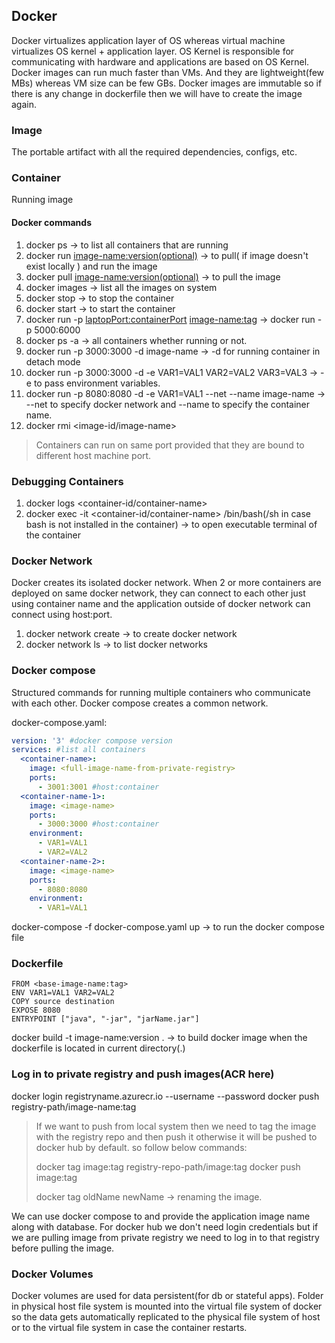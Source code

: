 ## Docker

Docker virtualizes application layer of OS whereas virtual machine virtualizes OS kernel + application layer.
OS Kernel is responsible for communicating with hardware and applications are based on OS Kernel.
Docker images can run much faster than VMs. And they are lightweight(few MBs) whereas VM size can be few GBs.
Docker images are immutable so if there is any change in dockerfile then we will have to create the image again.

### Image

The portable artifact with all the required dependencies, configs, etc.

### Container

Running image

#### Docker commands

1. docker ps -> to list all containers that are running
2. docker run <image-name:version(optional)> -> to pull( if image doesn't exist locally ) and run the image
3. docker pull <image-name:version(optional)> -> to pull the image
4. docker images -> list all the images on system
5. docker stop <container-id> -> to stop the container
6. docker start <container-id> -> to start the container
7. docker run -p <laptopPort:containerPort> <image-name:tag> -> docker run -p 5000:6000
8. docker ps -a -> all containers whether running or not.
9. docker run -p 3000:3000 -d image-name -> -d for running container in detach mode
10. docker run -p 3000:3000 -d -e VAR1=VAL1 VAR2=VAL2 VAR3=VAL3 -> -e to pass environment variables.
11. docker run -p 8080:8080 -d -e VAR1=VAL1 --net <docker-network> --name <container-name> image-name -> --net to
    specify docker network and --name to specify the container name.
12. docker rmi <image-id/image-name>

> Containers can run on same port provided that they are bound to different host machine port.

### Debugging Containers

1. docker logs <container-id/container-name>
2. docker exec -it <container-id/container-name> /bin/bash(/sh in case bash is not installed in the container) -> to
   open executable terminal of the container

### Docker Network

Docker creates its isolated docker network.
When 2 or more containers are deployed on same docker network, they can connect to each other just using container name
and the application outside of docker network can connect using host:port.

1. docker network create <docker-network-name> -> to create docker network
2. docker network ls -> to list docker networks

### Docker compose

Structured commands for running multiple containers who communicate with each other.
Docker compose creates a common network.

docker-compose.yaml:

```yaml
version: '3' #docker compose version
services: #list all containers
  <container-name>:
    image: <full-image-name-from-private-registry>
    ports:
      - 3001:3001 #host:container
  <container-name-1>:
    image: <image-name>
    ports:
      - 3000:3000 #host:container
    environment:
      - VAR1=VAL1
      - VAR2=VAL2
  <container-name-2>:
    image: <image-name>
    ports:
      - 8080:8080
    environment:
      - VAR1=VAL1
```

docker-compose -f docker-compose.yaml up -> to run the docker compose file

### Dockerfile

```text
FROM <base-image-name:tag>
ENV VAR1=VAL1 VAR2=VAL2
COPY source destination
EXPOSE 8080
ENTRYPOINT ["java", "-jar", "jarName.jar"]
```

docker build -t image-name:version . -> to build docker image when the dockerfile is located in current directory(.)

### Log in to private registry and push images(ACR here)

docker login registryname.azurecr.io --username <username> --password <password>
docker push registry-path/image-name:tag

> If we want to push from local system then we need to tag the image with the registry repo and then push it otherwise
> it will be pushed to docker hub by default.
> so follow below commands:
>
> docker tag image:tag registry-repo-path/image:tag
> docker push image:tag
>
> docker tag oldName newName -> renaming the image.

We can use docker compose to and provide the application image name along with database.
For docker hub we don't need login credentials but if we are pulling image from private registry we need to log in to
that registry before pulling the image.

### Docker Volumes

Docker volumes are used for data persistent(for db or stateful apps).
Folder in physical host file system is mounted into the virtual file system of docker so the data gets automatically
replicated to the physical file system of host or to the virtual file system in case the container restarts.



